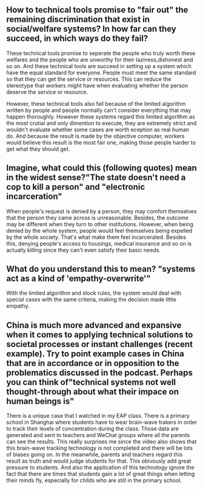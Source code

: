 ## How to technical tools promise to "fair out" the remaining discrimination that exist in social/welfare systems? In how far can they succeed, in which ways do they fail?
These technical tools promise to seperate the people who truly worth these welfares and the people who are unworthy for their laziness,dishonest and so on.
And these technical tools are succeed in setting up a system which have the equal standard for everyone. People must meet the same standard so that they can get the service or resources. This can reduce the stereotype that workers might have when evaluating whether the person deserve the service or resource.

However, these technical tools also fail because of the limited algorithm written by people and people normally can't consider everything that may happen thoroughly. However these systems regard this limited algorithm as the most crutial and only dimention to execute, they are extremely strict and wouldn't evaluate whether some cases are worth eception as real human do. And because the result is made by the objective computer, workers would believe this result is the most fair one, making those people harder to get what they should get.

## Imagine, what could this (following quotes) mean in the widest sense?"The state doesn't need a cop to kill a person" and "electronic incarceration"
When people's request is denied by a person, they may comfort themselves that the person they came across is unreasonable. Besides, the outcome may be different when they turn to other institutions. However, when being denied by the whole system, people would feel themselves being expelled by the whole society. That's what make them feel incarcerated. Besides this, denying people's access to housings, medical insurance and so on is actually killing since they can't even satisfy their basic needs.

## What do you understand this to mean? "systems act as a kind of 'empathy-overwrite'"
With the limited algorithm and stock rules, the system would deal with special cases with the same criteria, making the decision made little empathy.

## China is much more advanced and expansive when it comes to applying technical solutions to societal processes or instant challenges (recent example). Try to point example cases in China that are in accordance or in opposition to the problematics discussed in the podcast. Perhaps you can think of"technical systems not well thought-through about what their impace on human beings is"

There is a unique case that I watched in my EAP class. There is a primary school in Shanghai where students have to wear brain-wave trakers in order to track their levels of concentration during the class. Those data are generated and sent to teachers and WeChat groups where all the parents can see the results. This really surprises me since the video also shows that this brain-wave tracking technology is not completed and there will be lots of biases going on. In the meanwhile, parents and teachers regard this result as truth and would judge students for that. This obivously add great pressure to students. And also the application of this technology ignore the fact that there are times that students gain a lot of great things when letting their minds fly, especially for childs who are still in the primary school.
